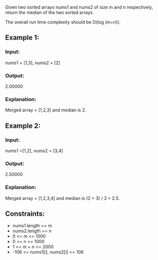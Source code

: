 Given two sorted arrays nums1 and nums2 of size m and n respectively, return the median of the two sorted arrays.

The overall run time complexity should be O(log (m+n)).

 

## Example 1:

### Input:
nums1 = [1,3], nums2 = [2]
### Output:
2.00000
### Explanation: 
Merged array = [1,2,3] and median is 2.

## Example 2:

### Input: 
nums1 =[1,2], nums2 = [3,4]
### Output:
2.50000
### Explanation: 
Merged array = [1,2,3,4] and median is (2 + 3) / 2 = 2.5.

## Constraints:

- nums1.length == m
- nums2.length == n
- 0 <= m <= 1000
- 0 <= n <= 1000
- 1 <= m + n <= 2000
- -106 <= nums1[i], nums2[i] <= 106
 

